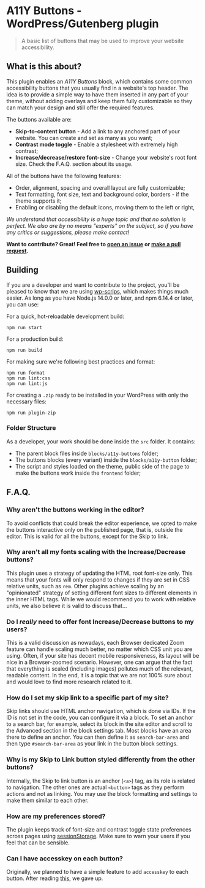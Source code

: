 # A11Y Buttons - WordPress/Gutenberg plugin

> A basic list of buttons that may be used to improve your website accessibility.

## What is this about?

This plugin enables an _A11Y Buttons_ block, which contains some common accessibility buttons that you usually find in a website's top header. The idea is to provide a simple way to have them inserted in any part of your theme, without adding overlays and keep them fully customizable so they can match your design and still offer the required features.

The buttons available are:

-   **Skip-to-content button** - Add a link to any anchored part of your website. You can create and set as many as you want;
-   **Contrast mode toggle** - Enable a stylesheet with extremely high contrast;
-   **Increase/decrease/restore font-size** - Change your website's root font size. Check the F.A.Q. section about its usage.

All of the buttons have the following features:

-   Order, alignment, spacing and overall layout are fully customizable;
-   Text formatting, font size, text and background color, borders - if the theme supports it;
-   Enabling or disabling the default icons, moving them to the left or right,

_We understand that accessibility is a huge topic and that no solution is perfect. We also are by no means "experts" on the subject, so if you have any critics or suggestions, please make contact!_

**Want to contribute? Great! Feel free to [open an issue](https://github.com/mateuswetah/A11Y-Buttons/issues/new/choose "The GitHub repository of this plugin.") or [make a pull request](https://github.com/mateuswetah/A11Y-Buttons/pulls "The GitHub repository of this plugin.").**

## Building

If you are a developer and want to contribute to the project, you'll be pleased to know that we are using [wp-scrips](https://developer.wordpress.org/block-editor/reference-guides/packages/packages-scripts/ "@wordpress/scripts documentation"), which makes things much easier. As long as you have Node.js 14.0.0 or later, and npm 6.14.4 or later, you can use:

For a quick, hot-reloadable development build:

```
npm run start
```

For a production build:

```
npm run build
```

For making sure we're following best practices and format:

```
npm run format
npm run lint:css
npm run lint:js
```

For creating a `.zip` ready to be installed in your WordPress with only the necessary files:

```
npm run plugin-zip
```

### Folder Structure

As a developer, your work should be done inside the `src` folder. It contains:

-   The parent block files inside `blocks/a11y-buttons` folder;
-   The buttons blocks (every variant) inside the `blocks/a11y-button` folder;
-   The script and styles loaded on the theme, public side of the page to make the buttons work inside the `frontend` folder;

## F.A.Q.

### Why aren't the buttons working in the editor?

To avoid conflicts that could break the editor experience, we opted to make the buttons interactive only on the published page, that is, outside the editor. This is valid for all the buttons, except for the Skip to link.

### Why aren't all my fonts scaling with the Increase/Decrease buttons?

This plugin uses a strategy of updating the HTML root font-size only. This means that your fonts will only respond to changes if they are set in CSS relative units, such as `rem`. Other plugins achieve scaling by an "opinionated" strategy of setting different font sizes to different elements in the inner HTML tags. While we would recommend you to work with relative units, we also believe it is valid to discuss that...

### Do I _really_ need to offer font Increase/Decrease buttons to my users?

This is a valid discussion as nowadays, each Browser dedicated Zoom feature can handle scaling much better, no matter which CSS unit you are using. Often, if your site has decent mobile responsiveness, its layout will be nice in a Browser-zoomed scenario. However, one can argue that the fact that everything is scaled (including images) pollutes much of the relevant, readable content. In the end, it is a topic that we are not 100% sure about and would love to find more research related to it.

### How do I set my skip link to a specific part of my site?

Skip links should use HTML anchor navigation, which is done via IDs. If the ID is not set in the code, you can configure it via a block. To set an anchor to a search bar, for example, select its block in the site editor and scroll to the Advanced section in the block settings tab. Most blocks have an area there to define an anchor. You can then define it as `search-bar-area` and then type `#search-bar-area` as your link in the button block settings.

### Why is my Skip to Link button styled differently from the other buttons?

Internally, the Skip to link button is an anchor (`<a>`) tag, as its role is related to navigation. The other ones are actual `<button>` tags as they perform actions and not as linking. You may use the block formatting and settings to make them similar to each other.

### How are my preferences stored?

The plugin keeps track of font-size and contrast toggle state preferences across pages using [sessionStorage](https://developer.mozilla.org/pt-BR/docs/Web/API/Window/sessionStorage "MDN documentation for the browser sessionStorage"). Make sure to warn your users if you feel that can be sensible.

### Can I have accesskey on each button?

Originally, we planned to have a simple feature to add `accesskey` to each button. After reading [this](https://webaim.org/techniques/keyboard/accesskey#spec "WebAIM article about accesskey"), we gave up.
